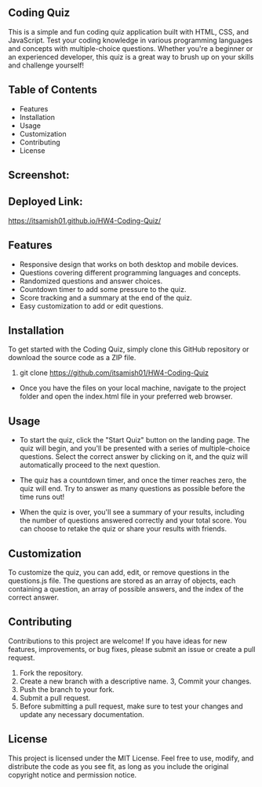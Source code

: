 ## Coding Quiz
This is a simple and fun coding quiz application built with HTML, CSS, and JavaScript. Test your coding knowledge in various programming languages and concepts with multiple-choice questions. Whether you're a beginner or an experienced developer, this quiz is a great way to brush up on your skills and challenge yourself!

## Table of Contents
* Features
* Installation
* Usage
* Customization
* Contributing
* License

## Screenshot: 

## Deployed Link: 
https://itsamish01.github.io/HW4-Coding-Quiz/

## Features
* Responsive design that works on both desktop and mobile devices.
* Questions covering different programming languages and concepts.
* Randomized questions and answer choices.
* Countdown timer to add some pressure to the quiz.
* Score tracking and a summary at the end of the quiz.
* Easy customization to add or edit questions.

## Installation
To get started with the Coding Quiz, simply clone this GitHub repository or download the source code as a ZIP file.

1. git clone https://github.com/itsamish01/HW4-Coding-Quiz 
- Once you have the files on your local machine, navigate to the project folder and open the index.html file in your preferred web browser.

## Usage
* To start the quiz, click the "Start Quiz" button on the landing page. The quiz will begin, and you'll be presented with a series of multiple-choice questions. Select the correct answer by clicking on it, and the quiz will automatically proceed to the next question.

- The quiz has a countdown timer, and once the timer reaches zero, the quiz will end. Try to answer as many questions as possible before the time runs out!

- When the quiz is over, you'll see a summary of your results, including the number of questions answered correctly and your total score. You can choose to retake the quiz or share your results with friends.

## Customization
To customize the quiz, you can add, edit, or remove questions in the questions.js file. The questions are stored as an array of objects, each containing a question, an array of possible answers, and the index of the correct answer.


## Contributing
Contributions to this project are welcome! If you have ideas for new features, improvements, or bug fixes, please submit an issue or create a pull request.

1. Fork the repository.
2. Create a new branch with a descriptive name.
3, Commit your changes.
4. Push the branch to your fork.
5. Submit a pull request.
6. Before submitting a pull request, make sure to test your changes and update any necessary documentation.

## License
This project is licensed under the MIT License. Feel free to use, modify, and distribute the code as you see fit, as long as you include the original copyright notice and permission notice.
